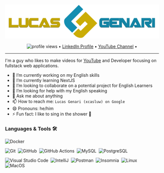 <!--<h3 align="center">
![image](https://raw.githubusercontent.com/xcasluw/ci-estrutura-inicial/master/banner-xcasluw.png)
</h3> -->

[![160744959694494596](https://raw.githubusercontent.com/xcasluw/ci-estrutura-inicial/master/banner-xcasluw.png)](https://github.com/xcasluw?tab=repositories)

<p align="center">
  <img src="https://gpvc.arturio.dev/xcasluw" alt="profile views"> •  
  <a href="https://www.linkedin.com/in/xcasluw/">LinkedIn Profile</a> •
  <a href="https://www.youtube.com/lucasgenari/">YouTube Channel</a> •
</p>

---

I'm a guy who likes to make videos for [YouTube](https://www.youtube.com/lucasgenari/) and Developer focusing on fullstack web applications.

- 🔭 I’m currently working on my English skills
- 🌱 I’m currently learning NextJS
- 👯 I’m looking to collaborate on a potential project for English Learners
- 🤔 I’m looking for help with my English speaking
- 💬 Ask me about anything
- 📫 How to reach me: `Lucas Genari (xcasluw) on Google`
- 😄 Pronouns: he/him
- ⚡ Fun fact: I like to sing in the shower 🤣

### Languages & Tools 🛠

![Docker](https://img.shields.io/badge/-Docker-05122A?style=flat&logo=docker)&nbsp;

![Git](https://img.shields.io/badge/-Git-05122A?style=flat&logo=git)&nbsp;
![GitHub](https://img.shields.io/badge/-GitHub-05122A?style=flat&logo=github)&nbsp;
![GitHub Actions](https://img.shields.io/badge/GitHub%20Actions%20-05122A?style=flat&logo=github-actions&logoColor=white)&nbsp;
![MySQL](https://img.shields.io/badge/-MySQL-05122A?style=flat&logo=mysql&logoColor=white)&nbsp;
![PostgreSQL](https://img.shields.io/badge/-PostgreSQL-05122A?style=flat&logo=postgresql)&nbsp;

![Visual Studio Code](https://img.shields.io/badge/-Visual%20Studio%20Code-05122A?style=flat&logo=visual-studio-code&logoColor=007ACC)&nbsp;
![IntelliJ](https://img.shields.io/badge/-IntelliJ-05122A?style=flat&logo=jetbrains)&nbsp;
![Postman](https://img.shields.io/badge/-Postman-05122A?style=flat&logo=postman)&nbsp;
![Insomnia](https://img.shields.io/badge/-Insomnia-05122A?style=flat&logo=postman)&nbsp;
![Linux](https://img.shields.io/badge/-Linux-05122A?style=flat&logo=linux&logoColor=white)&nbsp;
![MacOS](https://img.shields.io/badge/-MacOS-05122A?style=flat&logo=apple)&nbsp;

